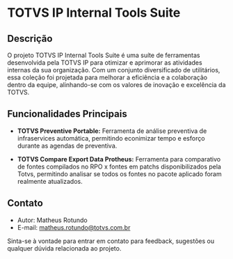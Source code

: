 # TOTVS IP Internal Tools Suite

## Descrição

O projeto TOTVS IP Internal Tools Suite é uma suíte de ferramentas desenvolvida pela TOTVS IP para otimizar e aprimorar as atividades internas da sua organização. Com um conjunto diversificado de utilitários, essa coleção foi projetada para melhorar a eficiência e a colaboração dentro da equipe, alinhando-se com os valores de inovação e excelência da TOTVS.

## Funcionalidades Principais

- **TOTVS Preventive Portable:** Ferramenta de análise preventiva de infraservices automática, permitindo econimizar tempo e esforço durante as agendas de preventiva.

- **TOTVS Compare Export Data Protheus:** Ferramenta para comparativo de fontes compilados no RPO x fontes em patchs disponibilizados pela Totvs, permitindo analisar se todos os fontes no pacote aplicado foram realmente atualizados.

## Contato

- Autor: Matheus Rotundo
- E-mail: matheus.rotundo@totvs.com.br

Sinta-se à vontade para entrar em contato para feedback, sugestões ou qualquer dúvida relacionada ao projeto.

